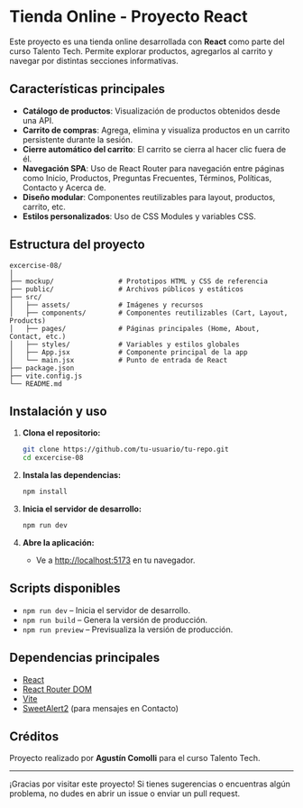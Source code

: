 # Tienda Online - Proyecto React

Este proyecto es una tienda online desarrollada con **React** como parte del curso Talento Tech. Permite explorar productos, agregarlos al carrito y navegar por distintas secciones informativas.

## Características principales

- **Catálogo de productos**: Visualización de productos obtenidos desde una API.
- **Carrito de compras**: Agrega, elimina y visualiza productos en un carrito persistente durante la sesión.
- **Cierre automático del carrito**: El carrito se cierra al hacer clic fuera de él.
- **Navegación SPA**: Uso de React Router para navegación entre páginas como Inicio, Productos, Preguntas Frecuentes, Términos, Políticas, Contacto y Acerca de.
- **Diseño modular**: Componentes reutilizables para layout, productos, carrito, etc.
- **Estilos personalizados**: Uso de CSS Modules y variables CSS.

## Estructura del proyecto

```
excercise-08/
│
├── mockup/                # Prototipos HTML y CSS de referencia
├── public/                # Archivos públicos y estáticos
├── src/
│   ├── assets/            # Imágenes y recursos
│   ├── components/        # Componentes reutilizables (Cart, Layout, Products)
│   ├── pages/             # Páginas principales (Home, About, Contact, etc.)
│   ├── styles/            # Variables y estilos globales
│   ├── App.jsx            # Componente principal de la app
│   └── main.jsx           # Punto de entrada de React
├── package.json
├── vite.config.js
└── README.md
```

## Instalación y uso

1. **Clona el repositorio:**
   ```sh
   git clone https://github.com/tu-usuario/tu-repo.git
   cd excercise-08
   ```

2. **Instala las dependencias:**
   ```sh
   npm install
   ```

3. **Inicia el servidor de desarrollo:**
   ```sh
   npm run dev
   ```

4. **Abre la aplicación:**
   - Ve a [http://localhost:5173](http://localhost:5173) en tu navegador.

## Scripts disponibles

- `npm run dev` – Inicia el servidor de desarrollo.
- `npm run build` – Genera la versión de producción.
- `npm run preview` – Previsualiza la versión de producción.

## Dependencias principales

- [React](https://react.dev/)
- [React Router DOM](https://reactrouter.com/)
- [Vite](https://vitejs.dev/)
- [SweetAlert2](https://sweetalert2.github.io/) (para mensajes en Contacto)

## Créditos

Proyecto realizado por **Agustín Comolli** para el curso Talento Tech.

---

¡Gracias por visitar este proyecto! Si tienes sugerencias o encuentras algún problema, no dudes en abrir un issue o enviar un pull request.